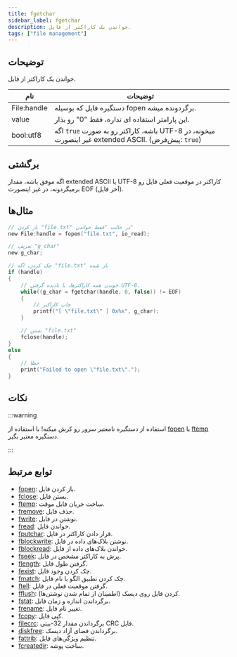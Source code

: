 ```yaml
---
title: fgetchar
sidebar_label: fgetchar
description: خواندن یک کاراکتر از فایل.
tags: ["file management"]
---
```


<LowercaseNote />

## توضیحات

خواندن یک کاراکتر از فایل.

| نام         | توضیحات                                                                               |
| ----------- | ------------------------------------------------------------------------------------- |
| File:handle | دستگیره فایل که بوسیله fopen برگردونده میشه.                                          |
| value       | این پارامتر استفاده ای نداره، فقط "0" رو بذار.                                          |
| bool:utf8   | اگه `true` باشه، کاراکتر رو به صورت UTF-8 میخونه، در غیر اینصورت extended ASCII. (پیش‌فرض: `true`) |

## برگشتی

اگه موفق باشه، مقدار extended ASCII یا UTF-8 کاراکتر در موقعیت فعلی فایل رو برمیگردونه، در غیر اینصورت EOF (آخر فایل).

## مثال‌ها

```c
// باز کردن "file.txt" در حالت "فقط خواندن"
new File:handle = fopen("file.txt", io_read);

// تعریف "g_char"
new g_char;

// چک کردن، اگه "file.txt" باز شده
if (handle)
{
    // خوندن همه کاراکترها، با نادیده گرفتن UTF-8.
    while((g_char = fgetchar(handle, 0, false)) != EOF)
    {
        // چاپ کاراکتر
        printf("[ \"file.txt\" ] 0x%x", g_char);
    }

    // بستن "file.txt"
    fclose(handle);
}
else
{
    // خطا
    print("Failed to open \"file.txt\".");
}
```

## نکات

:::warning

استفاده از دستگیره نامعتبر سرور رو کرش میکنه! با استفاده از [fopen](fopen) یا [ftemp](ftemp) دستگیره معتبر بگیر.

:::

## توابع مرتبط

- [fopen](fopen): باز کردن فایل.
- [fclose](fclose): بستن فایل.
- [ftemp](ftemp): ساخت جریان فایل موقت.
- [fremove](fremove): حذف فایل.
- [fwrite](fwrite): نوشتن در فایل.
- [fread](fread): خواندن فایل.
- [fputchar](fputchar): قرار دادن کاراکتر در فایل.
- [fblockwrite](fblockwrite): نوشتن بلاک‌های داده در فایل.
- [fblockread](fblockread): خواندن بلاک‌های داده از فایل.
- [fseek](fseek): پرش به کاراکتر مشخص در فایل.
- [flength](flength): گرفتن طول فایل.
- [fexist](fexist): چک کردن وجود فایل.
- [fmatch](fmatch): چک کردن تطبیق الگو با نام فایل.
- [ftell](ftell): گرفتن موقعیت فعلی در فایل.
- [fflush](fflush): کردن فایل روی دیسک (اطمینان از تمام شدن نوشتن‌ها).
- [fstat](fstat): برگرداندن اندازه و زمان فایل.
- [frename](frename): تغییر نام فایل.
- [fcopy](fcopy): کپی فایل.
- [filecrc](filecrc): برگرداندن مقدار 32-بیتی CRC فایل.
- [diskfree](diskfree): برگرداندن فضای آزاد دیسک.
- [fattrib](fattrib): تنظیم ویژگی‌های فایل.
- [fcreatedir](fcreatedir): ساخت پوشه.
